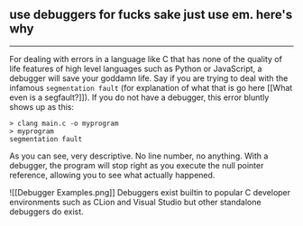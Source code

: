 ## use debuggers for fucks sake just use em. here's why

---
For dealing with errors in a language like C that has none of the quality of life features of high level languages such as Python or JavaScript, a debugger will save your goddamn life.
Say if you are trying to deal with the infamous `segmentation fault` (for explanation of what that is go here [[What even is a segfault?]]). If you do not have a debugger, this error bluntly shows up as this:
```
> clang main.c -o myprogram
> myprogram
segmentation fault
```
As you can see, very descriptive.
No line number, no anything.
With a debugger, the program will stop right as you execute the null pointer reference, allowing you to see what actually happened.

![[Debugger Examples.png]]
Debuggers exist builtin to popular C developer environments such as CLion and Visual Studio but other standalone debuggers do exist.